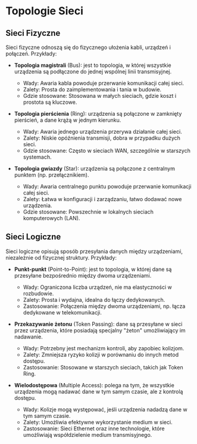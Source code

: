 # Topologie Sieci

## Sieci Fizyczne
Sieci fizyczne odnoszą się do fizycznego ułożenia kabli, urządzeń i połączeń. Przykłady:
- **Topologia magistrali** (Bus): jest to topologia, w której wszystkie urządzenia są podłączone do jednej wspólnej linii transmisyjnej.
  - Wady: Awaria kabla powoduje przerwanie komunikacji całej sieci.
  - Zalety: Prosta do zaimplementowania i tania w budowie.
  - Gdzie stosowane: Stosowana w małych sieciach, gdzie koszt i prostota są kluczowe.

- **Topologia pierścienia** (Ring): urządzenia są połączone w zamknięty pierścień, a dane krążą w jednym kierunku.
  - Wady: Awaria jednego urządzenia przerywa działanie całej sieci.
  - Zalety: Niskie opóźnienia transmisji, dobra w przypadku dużych sieci.
  - Gdzie stosowane: Często w sieciach WAN, szczególnie w starszych systemach.

- **Topologia gwiazdy** (Star): urządzenia są połączone z centralnym punktem (np. przełącznikiem).
  - Wady: Awaria centralnego punktu powoduje przerwanie komunikacji całej sieci.
  - Zalety: Łatwa w konfiguracji i zarządzaniu, łatwo dodawać nowe urządzenia.
  - Gdzie stosowane: Powszechnie w lokalnych sieciach komputerowych (LAN).

## Sieci Logiczne
Sieci logiczne opisują sposób przesyłania danych między urządzeniami, niezależnie od fizycznej struktury. Przykłady:
- **Punkt-punkt** (Point-to-Point): jest to topologia, w której dane są przesyłane bezpośrednio między dwoma urządzeniami.
  - Wady: Ograniczona liczba urządzeń, nie ma elastyczności w rozbudowie.
  - Zalety: Prosta i wydajna, idealna do łączy dedykowanych.
  - Zastosowanie: Połączenia między dwoma urządzeniami, np. łącza dedykowane w telekomunikacji.

- **Przekazywanie żetonu** (Token Passing): dane są przesyłane w sieci przez urządzenia, które posiadają specjalny "żeton" umożliwiający im nadawanie.
  - Wady: Potrzebny jest mechanizm kontroli, aby zapobiec kolizjom.
  - Zalety: Zmniejsza ryzyko kolizji w porównaniu do innych metod dostępu.
  - Zastosowanie: Stosowane w starszych sieciach, takich jak Token Ring.

- **Wielodostępowa** (Multiple Access): polega na tym, że wszystkie urządzenia mogą nadawać dane w tym samym czasie, ale z kontrolą dostępu.
  - Wady: Kolizje mogą występować, jeśli urządzenia nadadzą dane w tym samym czasie.
  - Zalety: Umożliwia efektywne wykorzystanie medium w sieci.
  - Zastosowanie: Sieci Ethernet oraz inne technologie, które umożliwiają współdzielenie medium transmisyjnego.


